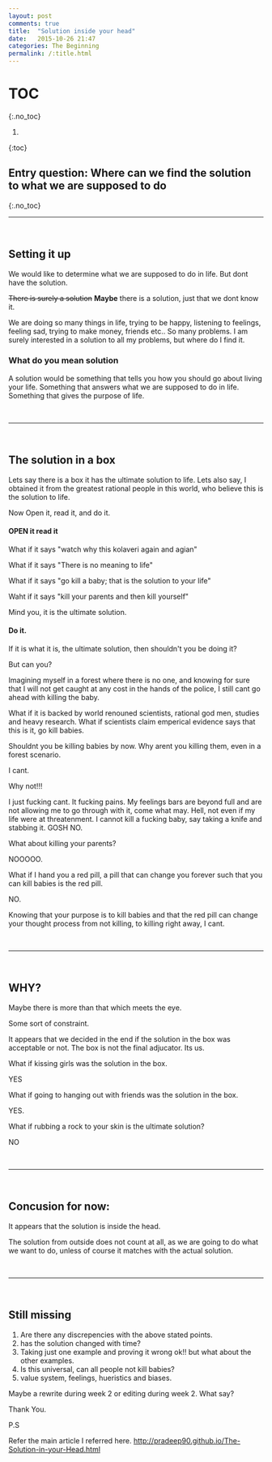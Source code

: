 ```yaml
---
layout: post
comments: true
title:  "Solution inside your head"
date:   2015-10-26 21:47
categories: The Beginning
permalink: /:title.html
---
```


# TOC
{:.no_toc}

1. 
{:toc}

## Entry question: Where can we find the solution to what we are supposed to do
{:.no_toc}

---

<br>


## Setting it up


We would like to determine what we are supposed to do in life. But dont have the solution.

~~There is surely a solution~~ **Maybe** there is a solution, just that we dont know it.

We are doing so many things in life, trying to be happy, listening to feelings, feeling sad, trying to make money, friends etc.. So many problems. I am surely interested in a solution to all my problems, but where do I find it.

### What do you mean solution

A solution would be something that tells you how you should go about living your life. Something that answers what we are supposed to do in life. Something that gives the purpose of life.

<br>

---

<br>

## The solution in a box

Lets say there is a box it has the ultimate solution to life. Lets also say, I obtained it from the greatest rational people in this world, who believe this is the solution to life. 

Now Open it, read it, and do it.

#### OPEN it read it 

What if it says "watch why this kolaveri again and agian"

What if it says "There is no meaning to life"

What if it says "go kill a baby; that is the solution to your life"

Waht if it says "kill your parents and then kill yourself"

Mind you, it is the ultimate solution. 


#### Do it.

If it is what it is, the ultimate solution, then shouldn't you be doing it?

But can you?

Imagining myself in a forest where there is no one, and knowing for sure that I will not get caught at any cost in the hands of the police, I still cant go ahead with killing the baby. 

What if it is backed by world renouned scientists, rational god men, studies and heavy research. What if scientists claim emperical evidence says that this is it, go kill babies.

Shouldnt you be killing babies by now. Why arent you killing them, even in a forest scenario.

I cant. 

Why not!!!

I just fucking cant. It fucking pains. My feelings bars are beyond full and are not allowing me to go through with it, come what may. Hell, not even if my life were at threatenment. I cannot kill a fucking baby, say taking a knife and stabbing it. GOSH NO.

What about killing your parents?

NOOOOO.

What if I hand you a red pill, a pill that can change you forever such that you can kill babies is the red pill.

NO.

Knowing that your purpose is to kill babies and that the red pill can change your thought process from not killing, to killing right away,
I cant.

<br>

---

<br>

## WHY?

Maybe there is more than that which meets the eye.

Some sort of constraint.

It appears that we decided in the end if the solution in the box was acceptable or not. 
The box is not the final adjucator. Its us.

What if kissing girls was the solution in the box. 

YES

What if going to hanging out with friends was the solution in the box.

YES.

What if rubbing a rock to your skin is the ultimate solution?

NO

<br>

---

<br>


## Concusion for now:

It appears that the solution is inside the head. 

The solution from outside does not count at all, as we are going to do what we want to do, unless of course it matches with the actual solution.

<br>

---

<br>

## Still missing


1. Are there any discrepencies with the above stated points.
1. has the solution changed with time?
2. Taking just one example and proving it wrong ok!! but what about the other examples.
3. Is this universal, can all people not kill babies?
4. value system, feelings, hueristics and biases.

Maybe a rewrite during week 2 or editing during week 2. What say?

Thank You.

P.S


Refer the main article I referred here.
http://pradeep90.github.io/The-Solution-in-your-Head.html









